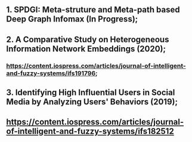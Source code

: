 ## 1. SPDGI: Meta-struture and Meta-path based Deep Graph Infomax (In Progress);
## 2. A Comparative Study on Heterogeneous Information Network Embeddings (2020);
### https://content.iospress.com/articles/journal-of-intelligent-and-fuzzy-systems/ifs191796;
## 3. Identifying High Influential Users in Social Media by Analyzing Users' Behaviors (2019);
## https://content.iospress.com/articles/journal-of-intelligent-and-fuzzy-systems/ifs182512

